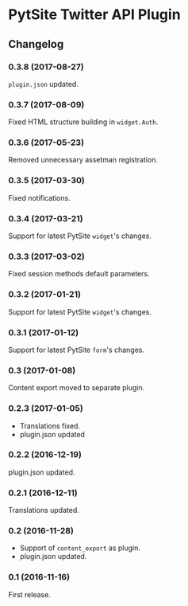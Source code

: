# PytSite Twitter API Plugin


## Changelog


### 0.3.8 (2017-08-27)
`plugin.json` updated.


### 0.3.7 (2017-08-09)
Fixed HTML structure building in `widget.Auth`.


### 0.3.6 (2017-05-23)
Removed unnecessary assetman registration.


### 0.3.5 (2017-03-30)
Fixed notifications. 


### 0.3.4 (2017-03-21)
Support for latest PytSite `widget`'s changes.


### 0.3.3 (2017-03-02)
Fixed session methods default parameters. 


### 0.3.2 (2017-01-21)
Support for latest PytSite `widget`'s changes.


### 0.3.1 (2017-01-12)
Support for latest PytSite `form`'s changes.


### 0.3  (2017-01-08)
Content export moved to separate plugin.


### 0.2.3 (2017-01-05)
- Translations fixed.
- plugin.json updated


### 0.2.2 (2016-12-19)
plugin.json updated.


### 0.2.1 (2016-12-11)
Translations updated.


### 0.2 (2016-11-28)
- Support of `content_export` as plugin.
- plugin.json updated.


### 0.1 (2016-11-16)
First release.
